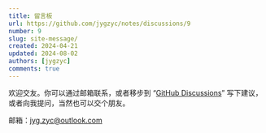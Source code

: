 ```yaml
---
title: 留言板
url: https://github.com/jygzyc/notes/discussions/9
number: 9
slug: site-message/
created: 2024-04-21
updated: 2024-08-02
authors: [jygzyc]
comments: true
---
```


欢迎交友。你可以通过邮箱联系，或者移步到 “[GitHub Discussions](https://github.com/jygzyc/notes/discussions/9)” 写下建议，或者向我提问，当然也可以交个朋友。

邮箱：[jyg.zyc@outlook.com](mailto:jyg.zyc@outlook.com)
